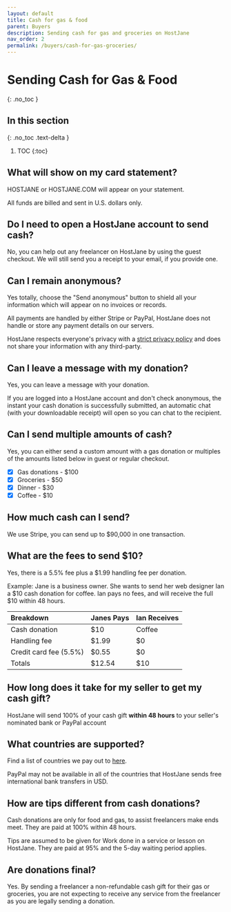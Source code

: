 ```yaml
---
layout: default
title: Cash for gas & food
parent: Buyers
description: Sending cash for gas and groceries on HostJane
nav_order: 2
permalink: /buyers/cash-for-gas-groceries/
---
```


# Sending Cash for Gas & Food
{: .no_toc }

## In this section
{: .no_toc .text-delta }

1. TOC
{:toc}

## What will show on my card statement?

HOSTJANE or HOSTJANE.COM will appear on your statement.

<span class="green">All funds are billed and sent in U.S. dollars only.</span>

## Do I need to open a HostJane account to send cash?

No, you can help out any freelancer on HostJane by using the guest checkout. We will still send you a receipt to your email, if you provide one.

## Can I remain anonymous?

Yes totally, choose the "Send anonymous" button to shield all your information which will appear on no invoices or records.

<span class="green">All payments are handled by either Stripe or PayPal, HostJane does not handle or store any payment details on our servers.</span>

HostJane respects everyone's privacy with a [strict privacy policy](https://www.hostjane.com/legal/privacy/) and does not share your information with any third-party.

## Can I leave a message with my donation?

Yes, you can leave a message with your donation. 

If you are logged into a HostJane account and don't check anonymous, the instant your cash donation is successfully submitted, an automatic chat (with your downloadable receipt) will open so you can chat to the recipient.

## Can I send multiple amounts of cash?

Yes, you can either send a custom amount with a gas donation or multiples of the amounts listed below in guest or regular checkout.

- [x] Gas donations - $100
- [x] Groceries - $50
- [x] Dinner - $30
- [x] Coffee - $10

## How much cash can I send?

We use Stripe, you can send up to $90,000 in one transaction.

## What are the fees to send $10?

<span class="blue">Yes, there is a 5.5% fee plus a $1.99 handling fee per donation.<span>

Example: Jane is a business owner. She wants to send her web designer Ian a $10 cash donation for coffee. Ian pays no fees, and will receive the full $10 within 48 hours.

| Breakdown       | Janes Pays       | Ian Receives |
|:-------------|:------------------|:------|
| Cash donation           | $10 | Coffee  |
| Handling fee | $1.99   | $0  |
| Credit card fee (5.5%)           | $0.55      | $0  |
| Totals           | $12.54 | $10  |

## How long does it take for my seller to get my cash gift?

<span class="yellow">HostJane will send 100% of your cash gift <strong>within 48 hours</strong> to your seller's nominated bank or PayPal account</span>

## What countries are supported?

Find a list of countries we pay out to [here](/sellers/payments-tax-credits/#country-information-for-wire-payments).

<span class="blue">PayPal may not be available in all of the countries that HostJane sends free international bank transfers in USD.</span>

## How are tips different from cash donations?

Cash donations are only for food and gas, to assist freelancers make ends meet. They are paid at 100% within 48 hours.

Tips are assumed to be given for Work done in a service or lesson on HostJane. They are paid at 95% and the 5-day waiting period applies.

## Are donations final?

Yes. By sending a freelancer a non-refundable cash gift for their gas or groceries, you are not expecting to receive any service from the freelancer as you are legally sending a donation.
